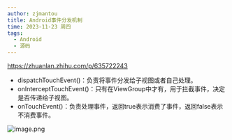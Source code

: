 ```yaml
---
author: zjmantou
title: Android事件分发机制
time: 2023-11-23 周四
tags:
  - Android
  - 源码
---
```

https://zhuanlan.zhihu.com/p/635722243

- dispatchTouchEvent()：负责将事件分发给子视图或者自己处理。
- onInterceptTouchEvent()：只有在ViewGroup中才有，用于拦截事件，决定是否传递给子视图。
- onTouchEvent()：负责处理事件，返回true表示消费了事件，返回false表示不消费事件。




![image.png](https://zjmantou-drawingbed.oss-cn-hangzhou.aliyuncs.com/picture/202311232138780.png)
